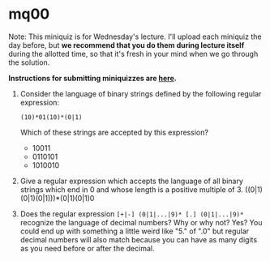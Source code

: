 # mq00

Note: This miniquiz is for Wednesday's lecture. I'll upload each miniquiz the day before, but **we recommend that you do them during lecture itself** during the allotted time, so that it's fresh in your mind when we go through the solution.

**Instructions for submitting miniquizzes are [here](../handouts/01-miniquizzes.md).**

1. Consider the language of binary strings defined by the following regular expression:

	`(10)*01(10)*(0|1)`

	Which of these strings are accepted by this expression?

	- 10011
	- 0110101
	- 1010010

1. Give a regular expression which accepts the language of all binary strings which end in 0 and whose length is a positive multiple of 3. 
	((0|1)(0|1)(0|1)))*(0|1)(0|1)0

1. Does the regular expression `[+|-] (0|1|...|9)* [.] (0|1|...|9)*` recognize the language of decimal numbers? Why or why not? 
	Yes? You could end up with something a little weird like "5." of ".0" but regular decimal numbers will also match because you can have as many digits as you need before or after the decimal.

